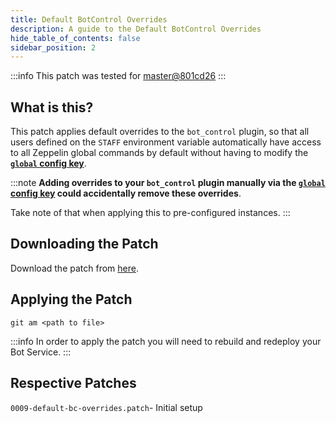 ```yaml
---
title: Default BotControl Overrides
description: A guide to the Default BotControl Overrides
hide_table_of_contents: false
sidebar_position: 2
---
```


:::info
This patch was tested for [master@801cd26](https://github.com/ZeppelinBot/Zeppelin/commit/801cd2630b5d75dd3c2d132d13a87cd05da0931a)
:::

## What is this?

This patch applies default overrides to the `bot_control` plugin, so that all users defined on the `STAFF` environment variable automatically have access to all Zeppelin global commands by default without having to modify the **[`global` config key](../setup/global-config.md)**.

:::note
**Adding overrides to your `bot_control` plugin manually via the **[`global` config key](../setup/global-config.md)** could accidentally remove these overrides**.

Take note of that when applying this to pre-configured instances.
:::

## Downloading the Patch

Download the patch from [here](https://github.com/zeppelinhangar/community-patch/blob/main/patches/0009-default-bc-overrides.patch).

## Applying the Patch

`git am <path to file>`

:::info
In order to apply the patch you will need to rebuild and redeploy your Bot Service.
:::

## Respective Patches

`0009-default-bc-overrides.patch`- Initial setup
